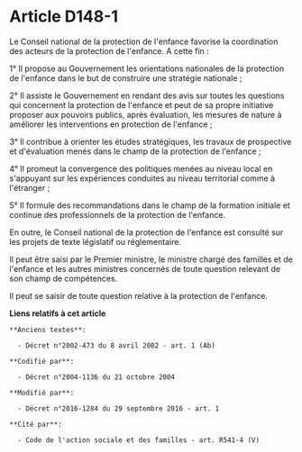 # Article D148-1

Le Conseil national de la protection de l'enfance favorise la coordination des acteurs de la protection de l'enfance. A cette
fin : 

1° Il propose au Gouvernement les orientations nationales de la protection de l'enfance dans le but de construire une
stratégie nationale ; 

2° Il assiste le Gouvernement en rendant des avis sur toutes les questions qui concernent la protection de l'enfance et peut
de sa propre initiative proposer aux pouvoirs publics, après évaluation, les mesures de nature à améliorer les interventions
en protection de l'enfance ; 

3° Il contribue à orienter les études stratégiques, les travaux de prospective et d'évaluation menés dans le champ de la
protection de l'enfance ; 

4° Il promeut la convergence des politiques menées au niveau local en s'appuyant sur les expériences conduites au niveau
territorial comme à l'étranger ; 

5° Il formule des recommandations dans le champ de la formation initiale et continue des professionnels de la protection de
l'enfance. 

En outre, le Conseil national de la protection de l'enfance est consulté sur les projets de texte législatif ou
réglementaire. 

Il peut être saisi par le Premier ministre, le ministre chargé des familles et de l'enfance et les autres ministres concernés
de toute question relevant de son champ de compétences. 

Il peut se saisir de toute question relative à la protection de l'enfance.

**Liens relatifs à cet article**

	**Anciens textes**:

	  - Décret n°2002-473 du 8 avril 2002 - art. 1 (Ab)

	**Codifié par**:

	  - Décret n°2004-1136 du 21 octobre 2004

	**Modifié par**:

	  - Décret n°2016-1284 du 29 septembre 2016 - art. 1

	**Cité par**:

	  - Code de l'action sociale et des familles - art. R541-4 (V)
